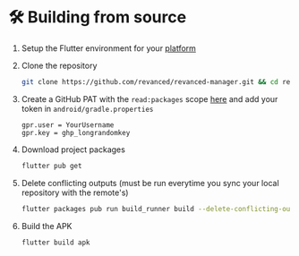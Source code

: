# 🛠 Building from source

1. Setup the Flutter environment for your [platform](https://docs.flutter.dev/get-started/install)

2. Clone the repository
   ```sh
   git clone https://github.com/revanced/revanced-manager.git && cd revanced-manager
   ```

3. Create a GitHub PAT with the `read:packages` scope [here](https://github.com/settings/tokens/new?scopes=read:packages&description=Revanced) and add your token in `android/gradle.properties`

   ```properties
   gpr.user = YourUsername
   gpr.key = ghp_longrandomkey
   ```
   
4. Download project packages

   ```sh
   flutter pub get
   ```

5. Delete conflicting outputs (must be run everytime you sync your local repository with the remote's)

   ```sh
   flutter packages pub run build_runner build --delete-conflicting-outputs
   ```

6. Build the APK
   ```sh
   flutter build apk
   ```
